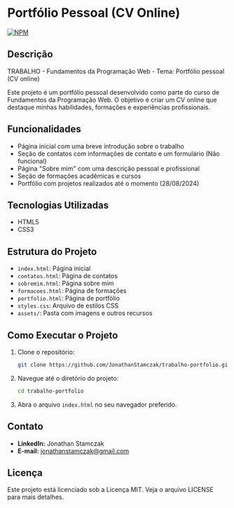 # Portfólio Pessoal (CV Online)

[![NPM](https://img.shields.io/npm/l/css)](https://github.com/JonathanStamczak/trabalho-portfolio/blob/main/LICENSE) 

## Descrição
TRABALHO - Fundamentos da Programação Web - Tema: Portfólio pessoal (CV online)

Este projeto é um portfólio pessoal desenvolvido como parte do curso de Fundamentos da Programação Web. O objetivo é criar um CV online que destaque minhas habilidades, formações e experiências profissionais.

## Funcionalidades
- Página inicial com uma breve introdução sobre o trabalho
- Seção de contatos com informações de contato e um formulário (Não funcional)
- Página "Sobre mim" com uma descrição pessoal e profissional
- Seção de formações acadêmicas e cursos
- Portfólio com projetos realizados até o momento (28/08/2024)

## Tecnologias Utilizadas
- HTML5
- CSS3

## Estrutura do Projeto
- `index.html`: Página inicial
- `contatos.html`: Página de contatos
- `sobremim.html`: Página sobre mim
- `formacoes.html`: Página de formações
- `portfolio.html`: Página de portfólio
- `styles.css`: Arquivo de estilos CSS
- `assets/`: Pasta com imagens e outros recursos

## Como Executar o Projeto
1. Clone o repositório:
    ```bash
    git clone https://github.com/JonathanStamczak/trabalho-portfolio.git
    ```
2. Navegue até o diretório do projeto:
    ```bash
    cd trabalho-portfolio
    ```
3. Abra o arquivo `index.html` no seu navegador preferido.

## Contato
- **LinkedIn:** Jonathan Stamczak
- **E-mail:** jonathanstamczak@gmail.com

## Licença
Este projeto está licenciado sob a Licença MIT. Veja o arquivo LICENSE para mais detalhes.
